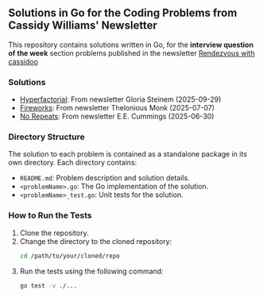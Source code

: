 ## Solutions in Go for the Coding Problems from Cassidy Williams' Newsletter

This repository contains solutions written in Go, for the **interview question of the week** section problems published in the newsletter [Rendezvous with cassidoo](https://cassidoo.co/newsletter/)

### Solutions

- [Hyperfactorial](hyperfactorial): From newsletter Gloria Steinem (2025-09-29)
- [Fireworks](fireworks): From newsletter Thelonious Monk (2025-07-07)
- [No Repeats](norepeats): From newsletter E.E. Cummings (2025-06-30)

### Directory Structure
The solution to each problem is contained as a standalone package in its own directory. Each directory contains:
- `README.md`: Problem description and solution details.
- `<problemName>.go`: The Go implementation of the solution.
- `<problemName>_test.go`: Unit tests for the solution.

### How to Run the Tests

1. Clone the repository.
2. Change the directory to the cloned repository:
   ```bash
   cd /path/to/your/cloned/repo
   ```
3. Run the tests using the following command:
   ```bash
   go test -v ./...
   ```
